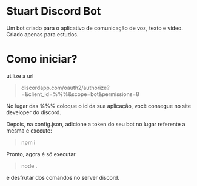 # Stuart Discord Bot
Um bot criado para o aplicativo de comunicação de voz, texto e vídeo.
Criado apenas para estudos.

# Como iniciar?

utilize a url
> discordapp.com/oauth2/authorize?=&client_id=%%%&scope=bot&permissions=8

No lugar das %%% coloque o id da sua aplicação, você consegue no site developer do discord.

Depois, na config.json, adicione a token do seu bot no lugar referente a mesma e execute:

> npm i

Pronto, agora é só executar

> node .

 e desfrutar dos comandos no server discord.
